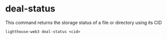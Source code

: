 # deal-status

This command returns the storage status of a file or directory using its CID

```
lighthouse-web3 deal-status <cid>
```
